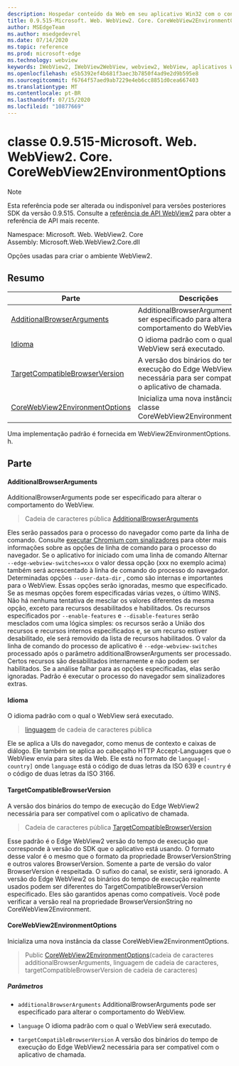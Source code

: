 ```yaml
---
description: Hospedar conteúdo da Web em seu aplicativo Win32 com o controle WebView2 do Microsoft Edge
title: 0.9.515-Microsoft. Web. WebView2. Core. CoreWebView2EnvironmentOptions
author: MSEdgeTeam
ms.author: msedgedevrel
ms.date: 07/14/2020
ms.topic: reference
ms.prod: microsoft-edge
ms.technology: webview
keywords: IWebView2, IWebView2WebView, webview2, WebView, aplicativos Win32, Win32, Edge, ICoreWebView2, ICoreWebView2Controller, controle do navegador, HTML Edge
ms.openlocfilehash: e5b5392ef4b681f3aec3b7850f4ad9e2d9b595e8
ms.sourcegitcommit: f6764f57aed9ab7229e4eb6cc8851d0cea667403
ms.translationtype: MT
ms.contentlocale: pt-BR
ms.lasthandoff: 07/15/2020
ms.locfileid: "10877669"
---
```

# classe 0.9.515-Microsoft. Web. WebView2. Core. CoreWebView2EnvironmentOptions 

> [!NOTE]
> Esta referência pode ser alterada ou indisponível para versões posteriores SDK da versão 0.9.515. Consulte a [referência de API WebView2](../../../webview2-api-reference.md) para obter a referência de API mais recente.

Namespace: Microsoft. Web. WebView2. Core \
Assembly: Microsoft.Web.WebView2.Core.dll

Opções usadas para criar o ambiente WebView2.

## Resumo

 Parte                        | Descrições
--------------------------------|---------------------------------------------
[AdditionalBrowserArguments](#additionalbrowserarguments) | AdditionalBrowserArguments pode ser especificado para alterar o comportamento do WebView.
[Idioma](#language) | O idioma padrão com o qual o WebView será executado.
[TargetCompatibleBrowserVersion](#targetcompatiblebrowserversion) | A versão dos binários do tempo de execução do Edge WebView2 necessária para ser compatível com o aplicativo de chamada.
[CoreWebView2EnvironmentOptions](#corewebview2environmentoptions) | Inicializa uma nova instância da classe CoreWebView2EnvironmentOptions.

Uma implementação padrão é fornecida em WebView2EnvironmentOptions. h.

## Parte

#### AdditionalBrowserArguments 

AdditionalBrowserArguments pode ser especificado para alterar o comportamento do WebView.

> Cadeia de caracteres pública [AdditionalBrowserArguments](#additionalbrowserarguments)

Eles serão passados para o processo do navegador como parte da linha de comando. Consulte [executar Chromium com sinalizadores](https://aka.ms/RunChromiumWithFlags) para obter mais informações sobre as opções de linha de comando para o processo do navegador. Se o aplicativo for iniciado com uma linha de comando Alternar `--edge-webview-switches=xxx` o valor dessa opção (xxx no exemplo acima) também será acrescentado à linha de comando do processo do navegador. Determinadas opções `--user-data-dir` , como são internas e importantes para o WebView. Essas opções serão ignoradas, mesmo que especificado. Se as mesmas opções forem especificadas várias vezes, o último WINS. Não há nenhuma tentativa de mesclar os valores diferentes da mesma opção, exceto para recursos desabilitados e habilitados. Os recursos especificados por `--enable-features` e `--disable-features` serão mesclados com uma lógica simples: os recursos serão a União dos recursos e recursos internos especificados e, se um recurso estiver desabilitado, ele será removido da lista de recursos habilitados. O valor da linha de comando do processo de aplicativo é `--edge-webview-switches` processado após o parâmetro additionalBrowserArguments ser processado. Certos recursos são desabilitados internamente e não podem ser habilitados. Se a análise falhar para as opções especificadas, elas serão ignoradas. Padrão é executar o processo do navegador sem sinalizadores extras.

#### Idioma 

O idioma padrão com o qual o WebView será executado.

> [linguagem](#language) de cadeia de caracteres pública

Ele se aplica a UIs do navegador, como menus de contexto e caixas de diálogo. Ele também se aplica ao cabeçalho HTTP Accept-Languages que o WebView envia para sites da Web. Ele está no formato de `language[-country]` onde `language` está o código de duas letras da ISO 639 e `country` é o código de duas letras da ISO 3166.

#### TargetCompatibleBrowserVersion 

A versão dos binários do tempo de execução do Edge WebView2 necessária para ser compatível com o aplicativo de chamada.

> Cadeia de caracteres pública [TargetCompatibleBrowserVersion](#targetcompatiblebrowserversion)

Esse padrão é o Edge WebView2 versão do tempo de execução que corresponde à versão do SDK que o aplicativo está usando. O formato desse valor é o mesmo que o formato da propriedade BrowserVersionString e outros valores BrowserVersion. Somente a parte de versão do valor BrowserVersion é respeitada. O sufixo do canal, se existir, será ignorado. A versão do Edge WebView2 os binários do tempo de execução realmente usados podem ser diferentes do TargetCompatibleBrowserVersion especificado. Eles são garantidos apenas como compatíveis. Você pode verificar a versão real na propriedade BrowserVersionString no CoreWebView2Environment.

#### CoreWebView2EnvironmentOptions 

Inicializa uma nova instância da classe CoreWebView2EnvironmentOptions.

> Public [CoreWebView2EnvironmentOptions](#corewebview2environmentoptions)(cadeia de caracteres additionalBrowserArguments, linguagem de cadeia de caracteres, targetCompatibleBrowserVersion de cadeia de caracteres)

##### Parâmetros
* `additionalBrowserArguments` AdditionalBrowserArguments pode ser especificado para alterar o comportamento do WebView. 

* `language` O idioma padrão com o qual o WebView será executado. 

* `targetCompatibleBrowserVersion` A versão dos binários do tempo de execução do Edge WebView2 necessária para ser compatível com o aplicativo de chamada.

